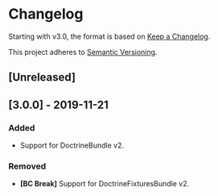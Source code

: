 # Changelog

Starting with v3.0, the format is based on [Keep a Changelog](http://keepachangelog.com/en/1.0.0/).

This project adheres to [Semantic Versioning](http://semver.org/spec/v2.0.0.html).



## [Unreleased]



## [3.0.0] - 2019-11-21

### Added

- Support for DoctrineBundle v2.

### Removed

- **[BC Break]** Support for DoctrineFixturesBundle v2.